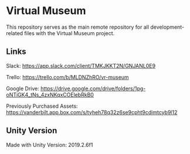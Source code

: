 # Virtual Museum
This repository serves as the main remote repository for all development-related files with the Virtual Museum project.  

## Links
Slack: https://app.slack.com/client/TMKJKKT2N/GNJANL0E9

Trello: https://trello.com/b/MLDNZhRO/vr-museum

Google Drive: https://drive.google.com/drive/folders/1pg-oNTiGK4_tNs_4zxNKqxCOElebRkB0

Previously Purchased Assets: https://vanderbilt.app.box.com/s/tyheh78q32z6se9cpht9cdimtcyb9l12

## Unity Version
Made with Unity Version: 2019.2.6f1
